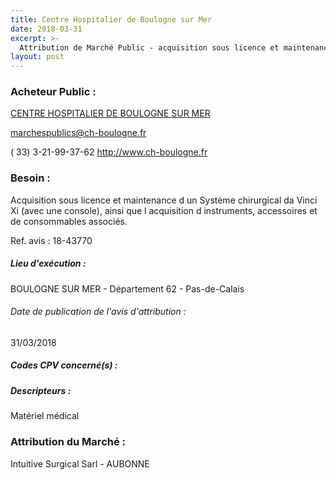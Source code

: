 ```yaml
---
title: Centre Hospitalier de Boulogne sur Mer
date: 2018-03-31
excerpt: >-
  Attribution de Marché Public - acquisition sous licence et maintenance d'un système chirurgical da vinci xi (avec une console), ainsi que l'acquisition d'instruments, accessoires et de consommables associés.
layout: post
---
```


### Acheteur Public : 
<a href="/acheteur-33/siren-266209402"> CENTRE HOSPITALIER DE BOULOGNE SUR MER</a><br/>



marchespublics@ch-boulogne.fr

( 33) 3-21-99-37-62
http://www.ch-boulogne.fr
### Besoin :

Acquisition sous licence et maintenance d un Système chirurgical da Vinci Xi (avec une console), ainsi que l acquisition d instruments, accessoires et de consommables associés.

Ref. avis : 18-43770


##### Lieu d'exécution :

BOULOGNE SUR MER - Département 62 - Pas-de-Calais

###### Date de publication de l'avis d'attribution : 
31/03/2018

##### Codes CPV concerné(s) :

##### Descripteurs :
Matériel médical <br/>

### Attribution du Marché :
Intuitive Surgical Sarl -   AUBONNE <br/>
